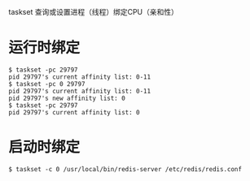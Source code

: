 taskset 查询或设置进程（线程）绑定CPU（亲和性）

# 运行时绑定
```
$ taskset -pc 29797
pid 29797's current affinity list: 0-11
$ taskset -pc 0 29797
pid 29797's current affinity list: 0-11
pid 29797's new affinity list: 0
$ taskset -pc 29797
pid 29797's current affinity list: 0
```

# 启动时绑定
```
$ taskset -c 0 /usr/local/bin/redis-server /etc/redis/redis.conf
```
